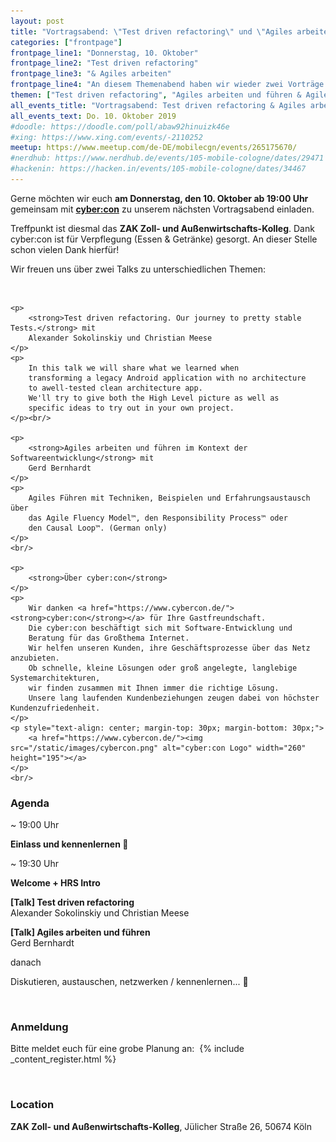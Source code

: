```yaml
---
layout: post
title: "Vortragsabend: \"Test driven refactoring\" und \"Agiles arbeiten\""
categories: ["frontpage"]
frontpage_line1: "Donnerstag, 10. Oktober"
frontpage_line2: "Test driven refactoring"
frontpage_line3: "& Agiles arbeiten"
frontpage_line4: "An diesem Themenabend haben wir wieder zwei Vorträge für euch. Unsere Speaker Alexander Sokolinskiy, Christian Meese und Gerd Bernhardt über die Themen Test driven refactoring sowie Agiles arbeiten und führen. Treffpunkt ist diesmal das <strong>ZAK Zoll- und Außenwirtschafts-Kolleg</strong>. Wir Danken <a href=\"https://www.cybercon.de/\"><strong>cyber:con</strong></a> für die Location, Verpflegung vor Ort sowie die beiden Vorträge."
themen: ["Test driven refactoring", "Agiles arbeiten und führen & Agiles arbeiten"]
all_events_title: "Vortragsabend: Test driven refactoring & Agiles arbeiten"
all_events_text: Do. 10. Oktober 2019
#doodle: https://doodle.com/poll/abaw92hinuizk46e
#xing: https://www.xing.com/events/-2110252
meetup: https://www.meetup.com/de-DE/mobilecgn/events/265175670/
#nerdhub: https://www.nerdhub.de/events/105-mobile-cologne/dates/29471
#hackenin: https://hacken.in/events/105-mobile-cologne/dates/34467
---
```


<div class="container span-13">
	<p>
		Gerne möchten wir euch
		<strong>am Donnerstag, den 10. Oktober ab 19:00 Uhr</strong> gemeinsam mit
		<a href="https://www.cybercon.de/"><strong>cyber:con</strong></a>
		zu unserem nächsten Vortragsabend einladen.
	</p>
	<p>
		Treffpunkt ist diesmal das <strong>ZAK Zoll- und Außenwirtschafts-Kolleg</strong>.
		Dank cyber:con ist für Verpflegung (Essen & Getränke) gesorgt.
		An dieser Stelle schon vielen Dank hierfür!
	</p>
	<p>
		Wir freuen uns über zwei Talks zu unterschiedlichen Themen:
	</p><br/>

	<p>
		<strong>Test driven refactoring. Our journey to pretty stable Tests.</strong> mit
		Alexander Sokolinskiy und Christian Meese
	</p>
	<p>
		In this talk we will share what we learned when
		transforming a legacy Android application with no architecture
		to awell-tested clean architecture app.
		We'll try to give both the High Level picture as well as
		specific ideas to try out in your own project.
	</p><br/>

	<p>
		<strong>Agiles arbeiten und führen im Kontext der Softwareentwicklung</strong> mit
		Gerd Bernhardt
	</p>
	<p>
		Agiles Führen mit Techniken, Beispielen und Erfahrungsaustausch über
		das Agile Fluency Model™, den Responsibility Process™ oder
		den Causal Loop™. (German only)
	</p>
	<br/>
	
	<p>
		<strong>Über cyber:con</strong>
	</p>
	<p>
		Wir danken <a href="https://www.cybercon.de/"><strong>cyber:con</strong></a> für Ihre Gastfreundschaft.
		Die cyber:con beschäftigt sich mit Software-Entwicklung und
		Beratung für das Großthema Internet.
		Wir helfen unseren Kunden, ihre Geschäftsprozesse über das Netz anzubieten.
		Ob schnelle, kleine Lösungen oder groß angelegte, langlebige Systemarchitekturen,
		wir finden zusammen mit Ihnen immer die richtige Lösung.
		Unsere lang laufenden Kundenbeziehungen zeugen dabei von höchster Kundenzufriedenheit.
	</p>
	<p style="text-align: center; margin-top: 30px; margin-bottom: 30px;">
		<a href="https://www.cybercon.de/"><img src="/static/images/cybercon.png" alt="cyber:con Logo" width="260" height="195"></a>
	</p>
	<br/>

</div>
<div class="clearfix"></div>

<h3>Agenda</h3>
<div class="container span-15 last clear">
	<div class="span-3"><p>~ 19:00 Uhr</p></div>
	<div class="span-11 last">
        <p>
            <strong>Einlass und kennenlernen 👋</strong>
        </p>
    </div>
	<div class="span-3"><p>~ 19:30 Uhr</p></div>
	<div class="span-11 last">
		<p>
			<strong>Welcome + HRS Intro</strong>
		</p>
		<p>
			<strong>[Talk] Test driven refactoring</strong><br/>
			Alexander Sokolinskiy und Christian Meese
		</p>
		<p>
			<strong>[Talk] Agiles arbeiten und führen</strong><br/>
			Gerd Bernhardt
		</p>
    </div>
	<div class="span-3"><p>danach</p></div>
	<div class="span-11 last">
		<p>
			Diskutieren, austauschen, netzwerken / kennenlernen... 🍻
		</p>
	</div>
</div>
<div class="clearfix"></div><br/>

<h3>Anmeldung</h3>
<p>
	Bitte meldet euch für eine grobe Planung an:&nbsp;
	{% include _content_register.html %}
</p><br/>

<h3>Location</h3>
<p>
	<strong>ZAK Zoll- und Außenwirtschafts-Kolleg</strong>,
	Jülicher Straße 26, 50674 Köln<br/>
</p>
